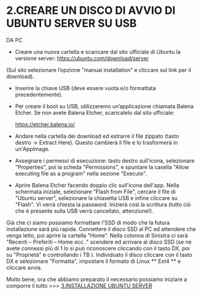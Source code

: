 # **2.CREARE UN DISCO DI AVVIO DI UBUNTU SERVER SU USB**

DA PC
- Creare una nuova cartella e scaricare dal sito ufficiale di Ubuntu la versione server:
    https://ubuntu.com/download/server

(Sul sito selezionare l’opzione "manual installation" e cliccare sul link per il download).

- Inserire la chiave USB (deve essere vuota e/o formattata precedentemente).

- Per creare il boot su USB, utilizzeremo un’applicazione chiamata Balena Etcher.
Se non avete Balena Etcher, scaricatelo dal sito ufficiale:

    https://etcher.balena.io/

- Andare nella cartella dei download ed estrarre il file zippato (tasto destro → Extract Here). 
Questo cambierà il file e lo trasformerà in un'AppImage.

- Assegnare i permessi di esecuzione: tasto destro sull'icona, selezionare "Properties", poi la scheda 
"Permissions", e spuntare la casella "Allow executing file as a program" nella sezione "Execute".

- Aprire Balena Etcher facendo doppio clic sull'icona dell'app.
Nella schermata iniziale, selezionare "Flash from File", cercare il file di "Ubuntu server", selezionare 
la chiavetta USB e infine cliccare su "Flash".
Vi verrà chiesta la password.
Inizierà così la scrittura (tutto ciò che è presente sulla USB verrà cancellato, attenzione!).

Giá che ci siamo possiamo formattare l'SSD di modo che la futura installazione sará piú rapida.
Connettere il disco SSD al PC ed attendere che venga letto, poi aprire la cartella "Home". 
Nella colonna di Sinistra ci sarà "Recenti – Preferiti – Home ecc.." scendere ed arrivare al disco SSD (se ne avete connessi piú di 1 lo si può riconoscere cliccando con il tasto DX, poi su "Proprietà" e controllando i TB ). 
Individuato il disco cliccare con il tasto DX e selezionare "Formatta", impostare il formato di Linux ** Ext4 ** e cliccare avvia.

Molto bene, ora che abbiamo preparato il necessario possiamo iniziare a comporre il tutto >>> [3.INSTALLAZIONE UBUNTU SERVER](3.INSTALLAZIONE_UBUNTU_SERVER)
